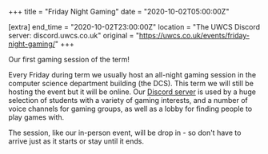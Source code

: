 +++
title = "Friday Night Gaming"
date = "2020-10-02T05:00:00Z"

[extra]
end_time = "2020-10-02T23:00:00Z"
location = "The UWCS Discord server: discord.uwcs.co.uk"
original = "https://uwcs.co.uk/events/friday-night-gaming/"
+++

Our first gaming session of the term\!  

Every Friday during term we usually host an all-night gaming session in the computer science department building (the DCS). This term we will still be hosting the event but it will be online. Our [Discord server](http://discord.uwcs.co.uk) is used by a huge selection of students with a variety of gaming interests, and a number of voice channels for gaming groups, as well as a lobby for finding people to play games with.  

The session, like our in-person event, will be drop in - so don't have to arrive just as it starts or stay until it ends.

